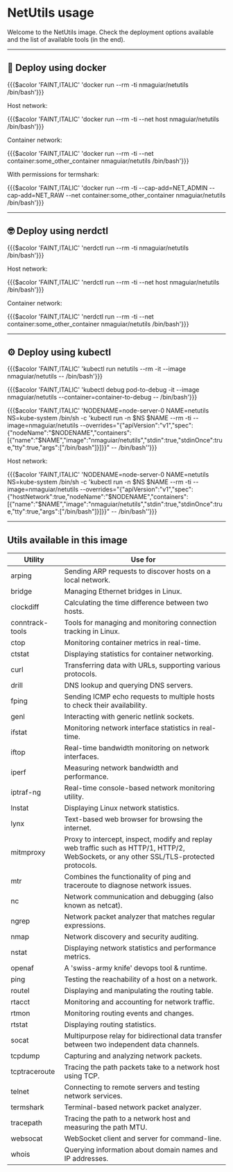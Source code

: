 # NetUtils usage

Welcome to the NetUtils image. Check the deployment options available and the list of available tools (in the end).

---

## 🐳 Deploy using docker

{{{$acolor 'FAINT,ITALIC' 'docker run --rm -ti nmaguiar/netutils /bin/bash'}}}

Host network:

{{{$acolor 'FAINT,ITALIC' 'docker run --rm -ti --net host nmaguiar/netutils /bin/bash'}}}

Container network:

{{{$acolor 'FAINT,ITALIC' 'docker run --rm -ti --net container:some_other_container nmaguiar/netutils /bin/bash'}}}

With permissions for termshark:

{{{$acolor 'FAINT,ITALIC' 'docker run --rm -ti --cap-add=NET_ADMIN --cap-add=NET_RAW --net container:some_other_container nmaguiar/netutils /bin/bash'}}}

---

## 🤓 Deploy using nerdctl

{{{$acolor 'FAINT,ITALIC' 'nerdctl run --rm -ti nmaguiar/netutils /bin/bash'}}}

Host network:

{{{$acolor 'FAINT,ITALIC' 'nerdctl run --rm -ti --net host nmaguiar/netutils /bin/bash'}}}

Container network:

{{{$acolor 'FAINT,ITALIC' 'nerdctl run --rm -ti --net container:some_other_container nmaguiar/netutils /bin/bash'}}}

---

## ⚙️  Deploy using kubectl

{{{$acolor 'FAINT,ITALIC' 'kubectl run netutils --rm -it --image nmaguiar/netutils -- /bin/bash'}}}

{{{$acolor 'FAINT,ITALIC' 'kubectl debug pod-to-debug -it --image nmaguiar/netutils --container=container-to-debug -- /bin/bash'}}}

{{{$acolor 'FAINT,ITALIC' 'NODENAME=node-server-0 NAME=netutils NS=kube-system  /bin/sh -c \'kubectl run -n $NS $NAME --rm -ti --image=nmaguiar/netutils  --overrides="{\"apiVersion\":\"v1\",\"spec\":{\"nodeName\":\"$NODENAME\",\"containers\":[{\"name\":\"$NAME\",\"image\":\"nmaguiar/netutils\",\"stdin\":true,\"stdinOnce\":true,\"tty\":true,\"args\":[\"/bin/bash\"]}]}}" -- /bin/bash\''}}}

Host network:

{{{$acolor 'FAINT,ITALIC' 'NODENAME=node-server-0 NAME=netutils NS=kube-system  /bin/sh -c \'kubectl run -n $NS $NAME --rm -ti --image=nmaguiar/netutils  --overrides="{\"apiVersion\":\"v1\",\"spec\":{\"hostNetwork\":true,\"nodeName\":\"$NODENAME\",\"containers\":[{\"name\":\"$NAME\",\"image\":\"nmaguiar/netutils\",\"stdin\":true,\"stdinOnce\":true,\"tty\":true,\"args\":[\"/bin/bash\"]}]}}" -- /bin/bash\''}}}

---

## Utils available in this image

| Utility | Use for |
|---------|---------|
| arping | Sending ARP requests to discover hosts on a local network. |
| bridge | Managing Ethernet bridges in Linux. |
| clockdiff | Calculating the time difference between two hosts. |
| conntrack-tools | Tools for managing and monitoring connection tracking in Linux. |
| ctop | Monitoring container metrics in real-time. |
| ctstat | Displaying statistics for container networking. |
| curl | Transferring data with URLs, supporting various protocols. |
| drill | DNS lookup and querying DNS servers. |
| fping | Sending ICMP echo requests to multiple hosts to check their availability. |
| genl | Interacting with generic netlink sockets. |
| ifstat | Monitoring network interface statistics in real-time. |
| iftop | Real-time bandwidth monitoring on network interfaces. |
| iperf | Measuring network bandwidth and performance. |
| iptraf-ng | Real-time console-based network monitoring utility. |
| lnstat | Displaying Linux network statistics. |
| lynx | Text-based web browser for browsing the internet. |
| mitmproxy | Proxy to intercept, inspect, modify and replay web traffic such as HTTP/1, HTTP/2, WebSockets, or any other SSL/TLS-protected protocols. |
| mtr | Combines the functionality of ping and traceroute to diagnose network issues. |
| nc | Network communication and debugging (also known as netcat). |
| ngrep | Network packet analyzer that matches regular expressions. |
| nmap | Network discovery and security auditing. |
| nstat | Displaying network statistics and performance metrics. |
| openaf | A 'swiss-army knife' devops tool & runtime. |
| ping | Testing the reachability of a host on a network. |
| routel | Displaying and manipulating the routing table. |
| rtacct | Monitoring and accounting for network traffic. |
| rtmon | Monitoring routing events and changes. |
| rtstat | Displaying routing statistics. |
| socat | Multipurpose relay for bidirectional data transfer between two independent data channels. |
| tcpdump | Capturing and analyzing network packets. |
| tcptraceroute | Tracing the path packets take to a network host using TCP. |
| telnet | Connecting to remote servers and testing network services. |
| termshark | Terminal-based network packet analyzer. |
| tracepath | Tracing the path to a network host and measuring the path MTU. |
| websocat | WebSocket client and server for command-line. |
| whois | Querying information about domain names and IP addresses. |

